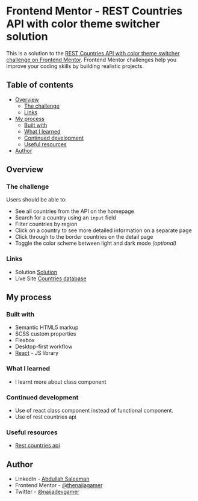 # Frontend Mentor - REST Countries API with color theme switcher solution

This is a solution to the [REST Countries API with color theme switcher challenge on Frontend Mentor](https://www.frontendmentor.io/challenges/rest-countries-api-with-color-theme-switcher-5cacc469fec04111f7b848ca). Frontend Mentor challenges help you improve your coding skills by building realistic projects.

## Table of contents

- [Overview](#overview)
  - [The challenge](#the-challenge)
  - [Links](#links)
- [My process](#my-process)
  - [Built with](#built-with)
  - [What I learned](#what-i-learned)
  - [Continued development](#continued-development)
  - [Useful resources](#useful-resources)
- [Author](#author)

## Overview

### The challenge

Users should be able to:

- See all countries from the API on the homepage
- Search for a country using an `input` field
- Filter countries by region
- Click on a country to see more detailed information on a separate page
- Click through to the border countries on the detail page
- Toggle the color scheme between light and dark mode _(optional)_

### Links

- Solution [Solution](https://github.com/thenaijagamer/rest-countries-api)
- Live Site [Countries database](https://thenaijagamer.github.io/rest-countries-api/)

## My process

### Built with

- Semantic HTML5 markup
- SCSS custom properties
- Flexbox
- Desktop-first workflow
- [React](https://reactjs.org/) - JS library

### What I learned

- I learnt more about class component

### Continued development

- Use of react class component instead of functional component.
- Use of rest countries api

### Useful resources

- [Rest countries api](https://restcountries.com/)

## Author

- LinkedIn - [Abdullah Saleeman](https://www.linkedin.com/in/abdullah-saleeman-360170243)
- Frontend Mentor - [@thenaijagamer](https://www.frontendmentor.io/profile/naijadevgamer)
- Twitter - [@naijadevgamer](https://www.twitter.com/naijadevgamer)

